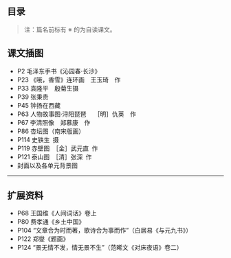## 目录

<!-- 目录 -->

> 注：篇名前标有 ※ 的为自读课文。			

## 课文插图

- P2 毛泽东手书《沁园春·长沙》
- P23 《哦，香雪》连环画 王玉琦 作
- P33 袁隆平 殷菊生摄
- P39 张秉贵
- P45 钟扬在西藏
- P63 人物故事图·浔阳琵琶  ［明］仇英 作
- P67 李清照像 郑慕康 作
- P86 杏坛图（南宋版画）
- P114 史铁生 摄
- P119 赤壁图　［金］武元直 作
- P121 泰山图　［清］张深 作
- 封面以及各单元背景图

---

## 扩展资料

- P68 王国维《人间词话》卷上
- P80 费孝通《乡土中国》
- P104 “文章合为时而著，歌诗合为事而作”（白居易《与元九书》）
- P122 郑燮《题画》
- P124 “景无情不发，情无景不生”（范晞文《对床夜语》卷二）
